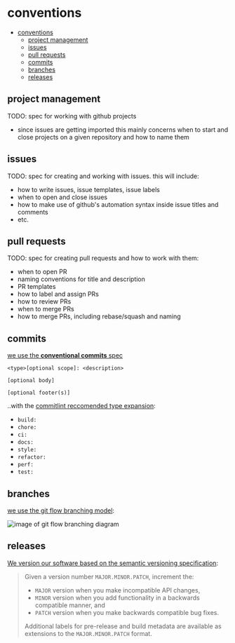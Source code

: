 # conventions

- [conventions](#conventions)
  - [project management](#project-management)
  - [issues](#issues)
  - [pull requests](#pull-requests)
  - [commits](#commits)
  - [branches](#branches)
  - [releases](#releases)

## project management

TODO: spec for working with github projects

- since issues are getting imported this mainly concerns when to start and close projects on a given repository and how to name them

## issues

TODO: spec for creating and working with issues. this will include:

- how to write issues, issue templates, issue labels
- when to open and close issues
- how to make use of github's automation syntax inside issue titles and comments
- etc.

## pull requests

TODO: spec for creating pull requests and how to work with them:

- when to open PR
- naming conventions for title and description
- PR templates
- how to label and assign PRs
- how to review PRs
- when to merge PRs
- how to merge PRs, including rebase/squash and naming

## commits

[we use the **conventional commits** spec](https://www.conventionalcommits.org/en/v1.0.0/)

```text
<type>[optional scope]: <description>

[optional body]

[optional footer(s)]
```

..with the [commitlint reccomended type expansion](https://github.com/conventional-changelog/commitlint/tree/master/%40commitlint/config-conventional):

- `build:`
- `chore:`
- `ci:`
- `docs:`
- `style:`
- `refactor:`
- `perf:`
- `test:`

## branches

[we use the git flow branching model](https://nvie.com/posts/a-successful-git-branching-model/):

![image of git flow branching diagram](https://nvie.com/img/git-model@2x.png)

## releases

[We version our software based on the semantic versioning specification](https://semver.org):

>Given a version number `MAJOR.MINOR.PATCH`, increment the:
>
>- `MAJOR` version when you make incompatible API changes,
>- `MINOR` version when you add functionality in a backwards compatible manner, and
>- `PATCH` version when you make backwards compatible bug fixes.
>
>Additional labels for pre-release and build metadata are available as extensions to the `MAJOR.MINOR.PATCH` format.
